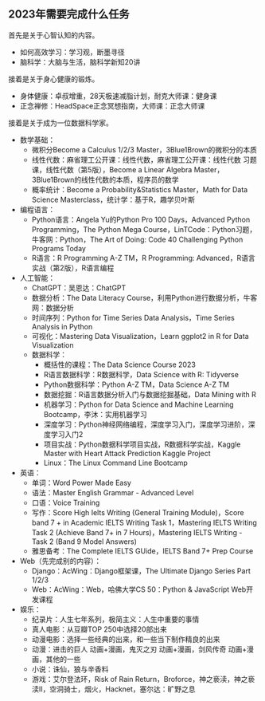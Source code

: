 ## 2023年需要完成什么任务

首先是关于心智认知的内容。

- 如何高效学习：学习观，断墨寻径
- 脑科学：大脑与生活，脑科学新知20讲

接着是关于身心健康的锻炼。

- 身体健康：卓叔增重，28天极速减脂计划，耐克大师课：健身课
- 正念禅修：HeadSpace正念冥想指南，大师课：正念大师课

接着是关于成为一位数据科学家。

- 数学基础：
  - 微积分Become a Calculus 1/2/3 Master，3Blue1Brown的微积分的本质
  - 线性代数：麻省理工公开课：线性代数，麻省理工公开课：线性代数 习题课，线性代数（第5版），Become a Linear Algebra Master，3Blue1Brown的线性代数的本质，程序员的数学
  - 概率统计：Become a Probability&Statistics Master，Math for Data Science Masterclass，统计学：基于R，趣学贝叶斯
- 编程语言：
  - Python语言：Angela Yu的Python Pro 100 Days，Advanced Python Programming，The Python Mega Course，LinTCode：Python习题，牛客网：Python，The Art of Doing: Code 40 Challenging Python Programs Today
  - R语言：R Programming A-Z TM，R Programming: Advanced，R语言实战（第2版），R语言编程
- 人工智能：
  - ChatGPT：吴恩达：ChatGPT
  - 数据分析：The Data Literacy Course，利用Python进行数据分析，牛客网：数据分析
  - 时间序列：Python for Time Series Data Analysis，Time Series Analysis in Python
  - 可视化：Mastering Data Visualization，Learn ggplot2 in R for Data Visualization
  - 数据科学：
    - 概括性的课程：The Data Science Course 2023
    - R语言数据科学：R数据科学，Data Science with R: Tidyverse
    - Python数据科学：Python A-Z TM，Data Science A-Z TM
    - 数据挖掘：R语言数据分析入门与数据挖掘基础，Data Mining with R
    - 机器学习：Python for Data Science and Machine Learning Bootcamp，李沐：实用机器学习
    - 深度学习：Python神经网络编程，深度学习入门，深度学习进阶，深度学习入门2
    - 项目实战：Python数据科学项目实战，R数据科学实战，Kaggle Master with Heart Attack Prediction Kaggle Project
    - Linux：The Linux Command Line Bootcamp
- 英语：
  - 单词：Word Power Made Easy
  - 语法：Master English Grammar - Advanced Level
  - 口语：Voice Training
  - 写作：Score High Ielts Writing (General Training Module)，Score band 7 + in Academic IELTS Writing Task 1，Mastering IELTS Writing Task 2 (Achieve Band 7+ in 7 Hours)，Mastering IELTS Writing - Task 2 (Band 9 Model Answers)
  - 雅思备考：The Complete IELTS GUide，IELTS Band 7+ Prep Course
- Web（先完成别的内容）：
  - Django：AcWing：Django框架课，The Ultimate Django Series Part 1/2/3
  - Web：AcWing：Web，哈佛大学CS 50：Python & JavaScript Web开发课程
- 娱乐：
  - 纪录片：人生七年系列，极简主义：人生中重要的事情
  - 真人电影：从豆瓣TOP 250中选择20部出来
  - 动漫电影：选择一些经典的出来，和一些当下制作精良的出来
  - 动漫：进击的巨人 动画+漫画，鬼灭之刃 动画+漫画，剑风传奇 动画+漫画，其他的一些
  - 小说：诛仙，狼与辛香料
  - 游戏：艾尔登法环，Risk of Rain Return，Broforce，神之亵渎，神之亵渎II，空洞骑士，烟火，Hacknet，塞尔达：旷野之息